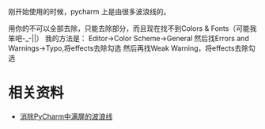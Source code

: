 刚开始使用的时候，pycharm 上是由很多波浪线的。


 用你的不可以全部去除，只能去除部分，而且现在找不到Colors & Fonts（可能我笨吧-_-||） 我的方法是： Editor->Color Scheme->General 然后找Errors and Warnings->Typo,将effects去除勾选 然后再找Weak Warning，将effects去除勾选


# 相关资料

- [消除PyCharm中满屏的波浪线](https://blog.csdn.net/gedongya/article/details/52300135)

